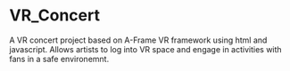 # VR_Concert
A VR concert project based on A-Frame VR framework using html and javascript. Allows artists to log into VR space and engage in activities with fans in a safe environemnt.
